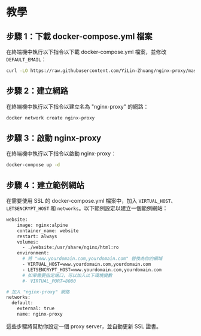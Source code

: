 # 教學
## 步驟 1：**下載 docker-compose.yml 檔案**

在終端機中執行以下指令以下載 docker-compose.yml 檔案，並修改 `DEFAULT_EMAIL`：

```sh
curl -LO https://raw.githubusercontent.com/YiLin-Zhuang/nginx-proxy/master/docker-compose.yml

```

## 步驟 2：**建立網路**

在終端機中執行以下指令以建立名為 "nginx-proxy" 的網路：

```sh
docker network create nginx-proxy

```

## 步驟 3：**啟動 nginx-proxy**

在終端機中執行以下指令以啟動 nginx-proxy：

```sh
docker-compose up -d

```

## 步驟 4：**建立範例網站**

在需要使用 SSL 的 docker-compose.yml 檔案中，加入 `VIRTUAL_HOST`、`LETSENCRYPT_HOST` 和 `networks`。以下範例設定以建立一個範例網站：

```sh
website:
    image: nginx:alpine
    container_name: website
    restart: always
    volumes:
      - ./website:/usr/share/nginx/html:ro
    environment:
      # 將 "www.yourdomain.com,yourdomain.com" 替換為你的網域
      - VIRTUAL_HOST=www.yourdomain.com,yourdomain.com
      - LETSENCRYPT_HOST=www.yourdomain.com,yourdomain.com
      # 如果需要指定端口，可以加入以下環境變數
      #- VIRTUAL_PORT=8080

# 加入 "nginx-proxy" 網路
networks:
  default:
    external: true
    name: nginx-proxy

```

這些步驟將幫助你設定一個 proxy server，並自動更新 SSL 證書。
